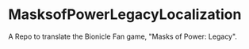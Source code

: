 # MasksofPowerLegacyLocalization
A Repo to translate the Bionicle Fan game, "Masks of Power: Legacy".

